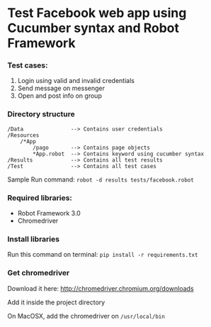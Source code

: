 # Test Facebook web app using Cucumber syntax and Robot Framework

### Test cases:
1. Login using valid and invalid credentials
2. Send message on messenger
3. Open and post info on group

### Directory structure
```
/Data               --> Contains user credentials
/Resources 
    /*App
        /pago       --> Contains page objects
        *App.robot  --> Contains keyword using cucumber syntax
/Results            --> Contains all test results
/Test               --> Contains all test cases
```
Sample Run command: `robot -d results tests/facebook.robot`

### Required libraries:
* Robot Framework 3.0
* Chromedriver

### Install libraries
Run this command on terminal: `pip install -r requirements.txt`

### Get chromedriver
Download it here: http://chromedriver.chromium.org/downloads

Add it inside the project directory

On MacOSX, add the chromedriver on `/usr/local/bin`